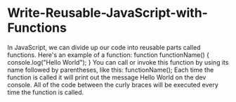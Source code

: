# Write-Reusable-JavaScript-with-Functions

In JavaScript, we can divide up our code into reusable parts called functions.
Here's an example of a function:
function functionName() {
console.log("Hello World");
}
You can call or invoke this function by using its name followed by parentheses,
like this: functionName();
Each time the function is called it will print out the message
Hello World on the dev console. All of the code between the curly braces will be executed every time the function is called.
